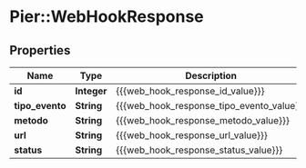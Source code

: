 # Pier::WebHookResponse

## Properties
Name | Type | Description | Notes
------------ | ------------- | ------------- | -------------
**id** | **Integer** | {{{web_hook_response_id_value}}} | 
**tipo_evento** | **String** | {{{web_hook_response_tipo_evento_value}}} | 
**metodo** | **String** | {{{web_hook_response_metodo_value}}} | 
**url** | **String** | {{{web_hook_response_url_value}}} | 
**status** | **String** | {{{web_hook_response_status_value}}} | 



